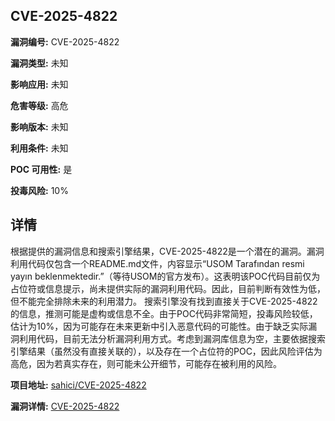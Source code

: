 ## CVE-2025-4822

**漏洞编号:** CVE-2025-4822

**漏洞类型:** 未知

**影响应用:** 未知

**危害等级:** 高危

**影响版本:** 未知

**利用条件:** 未知

**POC 可用性:** 是

**投毒风险:** 10%

## 详情

根据提供的漏洞信息和搜索引擎结果，CVE-2025-4822是一个潜在的漏洞。漏洞利用代码仅包含一个README.md文件，内容显示“USOM Tarafından resmi yayın beklenmektedir.”（等待USOM的官方发布）。这表明该POC代码目前仅为占位符或信息提示，尚未提供实际的漏洞利用代码。因此，目前判断有效性为低，但不能完全排除未来的利用潜力。 搜索引擎没有找到直接关于CVE-2025-4822的信息，推测可能是虚构或信息不全。由于POC代码非常简短，投毒风险较低，估计为10%，因为可能存在未来更新中引入恶意代码的可能性。由于缺乏实际漏洞利用代码，目前无法分析漏洞利用方式。考虑到漏洞库信息为空，主要依据搜索引擎结果（虽然没有直接关联的），以及存在一个占位符的POC，因此风险评估为高危，因为若真实存在，则可能未公开细节，可能存在被利用的风险。

**项目地址:** [sahici/CVE-2025-4822](https://github.com/sahici/CVE-2025-4822)

**漏洞详情:** [CVE-2025-4822](https://nvd.nist.gov/vuln/detail/CVE-2025-4822)